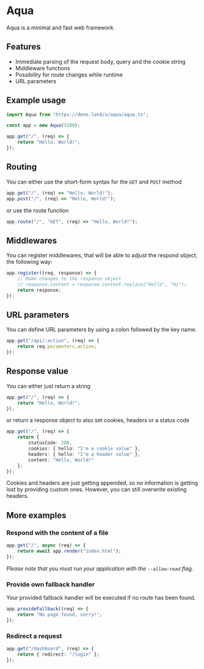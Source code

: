 # Aqua
Aqua is a minimal and fast web framework.

## Features
- Immediate parsing of the request body, query and the cookie string
- Middleware functions
- Possibility for route changes while runtime
- URL parameters

## Example usage
```typescript
import Aqua from "https://deno.land/x/aqua/aqua.ts";

const app = new Aqua(3100);

app.get("/", (req) => {
    return "Hello, World!";
});
```

## Routing
You can either use the short-form syntax for the `GET` and `POST` method
```typescript
app.get("/", (req) => "Hello, World!");
app.post("/", (req) => "Hello, World!");
```

or use the route function
```typescript
app.route("/", "GET", (req) => "Hello, World!");
```

## Middlewares
You can register middlewares, that will be able to adjust the respond object, the following way:
```typescript
app.register((req, response) => {
    // Make changes to the response object
    // response.content = response.content.replace("Hello", "Hi");
    return response;
});
```

## URL parameters
You can define URL parameters by using a colon followed by the key name.
```typescript
app.get("/api/:action", (req) => {
    return req.parameters.action;
});
```

## Response value
You can either just return a string
```typescript
app.get("/", (req) => {
    return "Hello, World!";
});
```

or return a response object to also set cookies, headers or a status code
```typescript
app.get("/", (req) => {
    return {
        statusCode: 200,
        cookies: { hello: "I'm a cookie value" },
        headers: { hello: "I'm a header value" },
        content: "Hello, World!"
    };
});
```
Cookies and headers are just getting appended, so no information is getting lost by providing custom ones.
However, you can still overwrite existing headers.

## More examples

### Respond with the content of a file
```typescript
app.get("/", async (req) => {
    return await app.render("index.html");
});
```
_Please note that you must run your application with the `--allow-read` flag._

### Provide own fallback handler
Your provided fallback handler will be executed if no route has been found.
```typescript
app.provideFallback((req) => {
    return "No page found, sorry!";
});
```

### Redirect a request
```typescript
app.get("/dashboard", (req) => {
    return { redirect: "/login" };
});
```